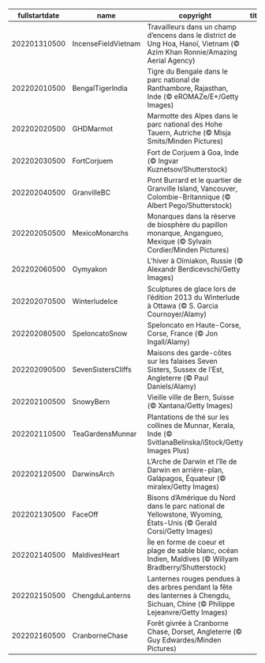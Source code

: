|fullstartdate|name|copyright|title|image|
|--|--|--|--|--|
202201310500|IncenseFieldVietnam|Travailleurs dans un champ d’encens dans le district de Ung Hoa, Hanoï, Vietnam (© Azim Khan Ronnie/Amazing Aerial Agency)||![](/fr-CA/2022/02/202201310500IncenseFieldVietnam.jpg)|
202202010500|BengalTigerIndia|Tigre du Bengale dans le parc national de Ranthambore, Rajasthan, Inde (© eROMAZe/E+/Getty Images)||![](/fr-CA/2022/02/202202010500BengalTigerIndia.jpg)|
202202020500|GHDMarmot|Marmotte des Alpes dans le parc national des Hohe Tauern, Autriche (© Misja Smits/Minden Pictures)||![](/fr-CA/2022/02/202202020500GHDMarmot.jpg)|
202202030500|FortCorjuem|Fort de Corjuem à Goa, Inde (© Ingvar Kuznetsov/Shutterstock)||![](/fr-CA/2022/02/202202030500FortCorjuem.jpg)|
202202040500|GranvilleBC|Pont Burrard et le quartier de Granville Island, Vancouver, Colombie-Britannique (© Albert Pego/Shutterstock)||![](/fr-CA/2022/02/202202040500GranvilleBC.jpg)|
202202050500|MexicoMonarchs|Monarques dans la réserve de biosphère du papillon monarque, Angangueo, Mexique (© Sylvain Cordier/Minden Pictures)||![](/fr-CA/2022/02/202202050500MexicoMonarchs.jpg)|
202202060500|Oymyakon|L’hiver à Oïmiakon, Russie (© Alexandr Berdicevschi/Getty Images)||![](/fr-CA/2022/02/202202060500Oymyakon.jpg)|
202202070500|WinterludeIce|Sculptures de glace lors de l’édition 2013 du Winterlude à Ottawa (© S. Garcia Cournoyer/Alamy)||![](/fr-CA/2022/02/202202070500WinterludeIce.jpg)|
202202080500|SpeloncatoSnow|Speloncato en Haute-Corse, Corse, France (© Jon Ingall/Alamy)||![](/fr-CA/2022/02/202202080500SpeloncatoSnow.jpg)|
202202090500|SevenSistersCliffs|Maisons des garde-côtes sur les falaises Seven Sisters, Sussex de l’Est, Angleterre (© Paul Daniels/Alamy)||![](/fr-CA/2022/02/202202090500SevenSistersCliffs.jpg)|
202202100500|SnowyBern|Vieille ville de Bern, Suisse (© Xantana/Getty Images)||![](/fr-CA/2022/02/202202100500SnowyBern.jpg)|
202202110500|TeaGardensMunnar|Plantations de thé sur les collines de Munnar, Kerala, Inde (© SvitlanaBelinska/iStock/Getty Images Plus)||![](/fr-CA/2022/02/202202110500TeaGardensMunnar.jpg)|
202202120500|DarwinsArch|L’Arche de Darwin et l’île de Darwin en arrière-plan, Galápagos, Équateur (© miralex/Getty Images)||![](/fr-CA/2022/02/202202120500DarwinsArch.jpg)|
202202130500|FaceOff|Bisons d’Amérique du Nord dans le parc national de Yellowstone, Wyoming, États-Unis (© Gerald Corsi/Getty Images)||![](/fr-CA/2022/02/202202130500FaceOff.jpg)|
202202140500|MaldivesHeart|Île en forme de coeur et plage de sable blanc, océan Indien, Maldives (© Willyam Bradberry/Shutterstock)||![](/fr-CA/2022/02/202202140500MaldivesHeart.jpg)|
202202150500|ChengduLanterns|Lanternes rouges pendues à des arbres pendant la fête des lanternes à Chengdu, Sichuan, Chine (© Philippe Lejeanvre/Getty Images)||![](/fr-CA/2022/02/202202150500ChengduLanterns.jpg)|
202202160500|CranborneChase|Forêt givrée à Cranborne Chase, Dorset, Angleterre (© Guy Edwardes/Minden Pictures)||![](/fr-CA/2022/02/202202160500CranborneChase.jpg)|
